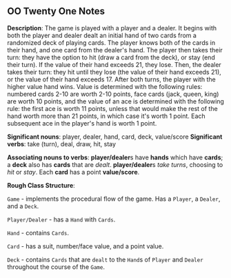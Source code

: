 ## OO Twenty One Notes ##

**Description**: The game is played with a player and a dealer. It begins with both the player and dealer dealt an initial hand of two cards from a randomized deck of playing cards. The player knows both of the cards in their hand, and one card from the dealer's hand. The player then takes their turn: they have the option to hit (draw a card from the deck), or stay (end their turn). If the value of their hand exceeds 21, they lose. Then, the dealer takes their turn: they hit until they lose (the value of their hand exceeds 21), or the value of their hand exceeds 17. After both turns, the player with the higher value hand wins. Value is determined with the following rules: numbered cards 2-10 are worth 2-10 points, face cards (jack, queen, king) are worth 10 points, and the value of an ace is determined with the following rule: the first ace is worth 11 points, unless that would make the rest of the hand worth more than 21 points, in which case it's worth 1 point. Each subsequent ace in the player's hand is worth 1 point.

**Significant nouns**: player, dealer, hand, card, deck, value/score
**Significant verbs**: take (turn), deal, draw, hit, stay

**Associating nouns to verbs**: **player/dealer**s have **hands** which have **cards**; a **deck** also has **cards** that are *dealt*. **player/dealer**s *take turns*, choosing to *hit* or *stay*. Each **card** has a point **value/score**.

**Rough Class Structure**:

`Game` - implements the procedural flow of the game. Has a `Player`, a `Dealer`, and a `Deck`.

`Player/Dealer` - has a `Hand` with `Cards`.

`Hand` - contains `Cards`.

`Card` - has a suit, number/face value, and a point value.

`Deck` - contains `Cards` that are `dealt` to the `Hand`s of `Player` and `Dealer` throughout the course of the `Game`.